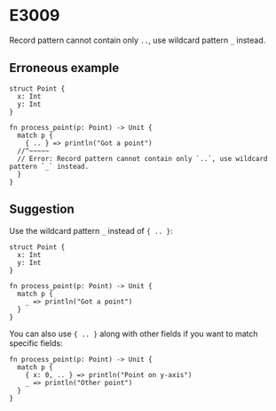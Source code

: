 # E3009

Record pattern cannot contain only `..`, use wildcard pattern `_` instead.

## Erroneous example

```moonbit
struct Point {
  x: Int
  y: Int
}

fn process_point(p: Point) -> Unit {
  match p {
    { .. } => println("Got a point")
  //^~~~~~
  // Error: Record pattern cannot contain only `..`, use wildcard pattern `_` instead.
  }
}
```

## Suggestion

Use the wildcard pattern `_` instead of `{ .. }`:

```moonbit
struct Point {
  x: Int
  y: Int
}

fn process_point(p: Point) -> Unit {
  match p {
    _ => println("Got a point")
  }
}
```

You can also use `{ .. }` along with other fields if you want to match specific fields:

```moonbit
fn process_point(p: Point) -> Unit {
  match p {
    { x: 0, .. } => println("Point on y-axis")
    _ => println("Other point")
  }
}
```

